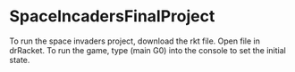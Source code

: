 # SpaceIncadersFinalProject

To run the space invaders project, download the rkt file. Open file in drRacket. To run the game, type (main G0) into the console to set the initial state.

